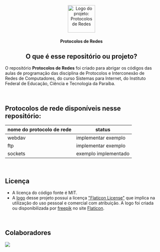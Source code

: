 <br/>

<p align="center">
    <img width="90px" src="https://cdn-icons-png.flaticon.com/512/2177/2177352.png" alt="Logo do projeto: Protocolos de Redes">
</p>

<h4 align="center">Protocolos de Redes</h1>

<h2 align="center">O que é esse repositório ou projeto?</h1>

O repositório **Protocolos de Redes** foi criado para abrigar os códigos das aulas de programação das disciplina de Protocolos e Interconexão de Redes de Computadores, do curso Sistemas para Internet, do Instituto Federal de Educação, Ciência e Tecnologia da Paraíba.


<br/>

## Protocolos de rede disponíveis nesse repositório:
| nome do protocolo de rede | status               |
|---------------------------|----------------------|
| webdav                    | implementar exemplo  |
| ftp                       | implementar exemplo  |
| sockets                   | exemplo implementado |

<br/>

## Licença
- A licença do código fonte é MIT.
- A [logo](https://www.flaticon.com/free-icon/internet_2177352?related_id=2177382&origin=search) desse projeto possui a licença ["Flaticon License"](https://www.flaticon.com/) que implica na utilização do uso pessoal e comercial com atribuição. A logo foi criada ou disponibilizada por [freepik](https://www.flaticon.com/authors/freepik) no site [Flaticon](https://www.flaticon.com/).

<br/>

## Colaboradores
<a href="https://github.com/AllanSmithll/ProtocolosdeRedes/graphs/contributors">
  <img src="https://contrib.rocks/image?repo=AllanSmithll/ProtocolosdeRedes" />
</a>

<br/>
